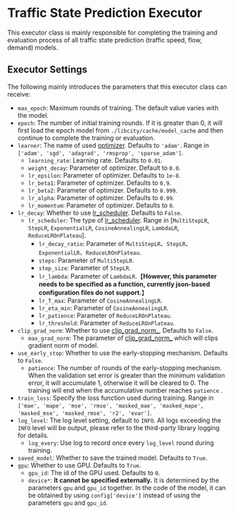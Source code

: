 # Traffic State Prediction Executor

This executor class is mainly responsible for completing the training and evaluation process of all traffic state prediction (traffic speed, flow, demand) models.

## Executor Settings

The following mainly introduces the parameters that this executor class can receive:

- `max_epoch`: Maximum rounds of training. The default value varies with the model.
- `epoch`:  The number of initial training rounds. If it is greater than 0, it will first load the epoch model from `./libcity/cache/model_cache` and then continue to complete the training or evaluation.
- `learner`: The name of used [optimizer](https://pytorch.org/docs/stable/optim.html#module-torch.optim). Defaults to `'adam'`. Range in `['adam', 'sgd', 'adagrad', 'rmsprop', 'sparse_adam']`.
  - `learning_rate`: Learning rate. Defaults to `0.01`.
  - `weight_decay`: Parameter of optimizer. Default to `0.0`.
  - `lr_epsilon`: Parameter of optimizer. Defaults to `1e-8`.
  - `lr_beta1`: Parameter of optimizer. Defaults to `0.9`.
  - `lr_beta2`: Parameter of optimizer. Defaults to `0.999`.
  - `lr_alpha`: Parameter of optimizer. Defaults to `0.99`.
  - `lr_momentum`: Parameter of optimizer. Defaults to `0`.
- `lr_decay`: Whether to use [lr_scheduler](https://pytorch.org/docs/stable/optim.html#how-to-adjust-learning-rate). Defaults to `False`.
  - `lr_scheduler`: The type of [lr_scheduler](https://pytorch.org/docs/stable/optim.html#how-to-adjust-learning-rate). Range in [`MultiStepLR`, `StepLR`, `ExponentialLR`, `CosineAnnealingLR`, `LambdaLR`, `ReduceLROnPlateau`].
    - `lr_decay_ratio`: Parameter of  `MultiStepLR`、`StepLR`、`ExponentialLR`、`ReduceLROnPlateau`.
    - `steps`: Parameter of `MultiStepLR`.
    - `step_size`: Parameter of `StepLR`.
    - `lr_lambda`: Parameter of `LambdaLR`.【**However, this parameter needs to be specified as a function, currently json-based configuration files do not support.**】
    - `lr_T_max`: Parameter of `CosineAnnealingLR`.
    - `lr_eta_min`: Parameter of `CosineAnnealingLR`.
    - `lr_patience`: Parameter of `ReduceLROnPlateau`.
    - `lr_threshold`: Parameter of `ReduceLROnPlateau`.
- `clip_grad_norm`: Whether to use [clip_grad_norm_](https://pytorch.org/docs/stable/generated/torch.nn.utils.clip_grad_norm_.html), Defaults to `False`.
  - `max_grad_norm`: The parameter of [clip_grad_norm_](https://pytorch.org/docs/stable/generated/torch.nn.utils.clip_grad_norm_.html) which will clips gradient norm of model.
- `use_early_stop`: Whether to use the early-stopping mechanism. Defaults to `False`.
  - `patience`: The number of rounds of the early-stopping mechanism. When the validation set error is greater than the minimum validation error, it will accumulate 1, otherwise it will be cleared to 0. The training will end when the accumulative number reaches `patience` .
- `train_loss`: Specify the loss function used during training. Range in `['mae', 'mape', 'mse', 'rmse', 'masked_mae', 'masked_mape', 'masked_mse', 'masked_rmse', 'r2', 'evar']`.
- `log_level`: The log level setting, default to `INFO`. All logs exceeding the `INFO` level will be output, please refer to the third-party library logging for details.
  - `log_every`: Use log to record once every `log_level` round during training.
- `saved_model`: Whether to save the trained model. Defaults to `True`.
- `gpu`: Whether to use GPU. Defaults to `True`.
  - `gpu_id`: The id of the GPU used. Defaults to `0`.
  - `device*`: **It cannot be specified externally.** It is determined by the parameters `gpu` and `gpu_id` together. In the code of the model, it can be obtained by using `config['device']` instead of using the parameters `gpu` and `gpu_id`.

